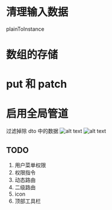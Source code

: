 # 清理输入数据

plainToInstance

# 数组的存储

# put 和 patch

# 启用全局管道

过滤掉除 dto 中的数据
![alt text](image-2.png)
![alt text](image-3.png)

## TODO

1. 用户菜单权限
2. 权限指令
3. 动态路由
4. 二级路由
5. icon
6. 顶部工具栏
